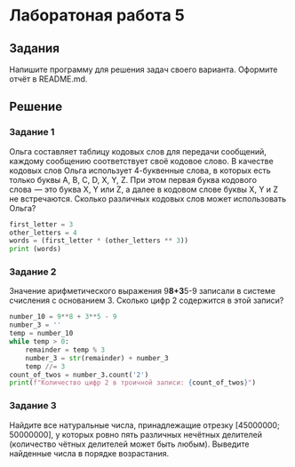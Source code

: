 # Лаборатоная работа 5
## Задания 
Напишите программу для решения задач своего варианта.
Оформите отчёт в README.md.
## Решение
### Задание 1
Ольга составляет таблицу кодовых слов для передачи сообщений, каждому сообщению соответствует своё кодовое слово. В качестве кодовых слов Ольга использует 4-буквенные слова, в которых есть только буквы A, B, C, D, X, Y, Z. При этом первая буква кодового слова  — это буква X, Y или Z, а далее в кодовом слове буквы X, Y и Z не встречаются. Сколько различных кодовых слов может использовать Ольга?
```py
first_letter = 3
other_letters = 4
words = (first_letter * (other_letters ** 3))
print (words)
```

### Задание 2
Значение арифметического выражения 9**8+3**5-9 записали в системе счисления с основанием 3. Сколько цифр 2 содержится в этой записи?
```py
number_10 = 9**8 + 3**5 - 9
number_3 = ''
temp = number_10
while temp > 0:
    remainder = temp % 3
    number_3 = str(remainder) + number_3
    temp //= 3
count_of_twos = number_3.count('2')
print(f"Количество цифр 2 в троичной записи: {count_of_twos}")
```

### Задание 3
Найдите все натуральные числа, принадлежащие отрезку [45000000; 50000000], у которых ровно пять различных нечётных делителей (количество чётных делителей может быть любым). Выведите найденные числа в порядке возрастания.
